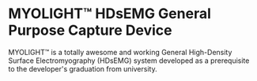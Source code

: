 # MYOLIGHT™ HDsEMG General Purpose Capture Device


MYOLIGHT™ is a totally awesome and working General High-Density Surface Electromyography (HDsEMG) system developed as a prerequisite to the developer's graduation from university. 

